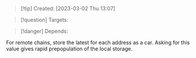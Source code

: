 
>[!tip] Created: [2023-03-02 Thu 13:07]

>[!question] Targets: 

>[!danger] Depends: 

For remote chains, store the latest for each address as a car.
Asking for this value gives rapid prepopulation of the local storage.